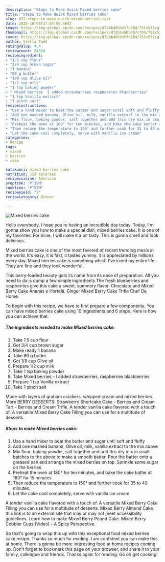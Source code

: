 ```yaml
---
description: "Steps to Make Quick Mixed berries cake"
title: "Steps to Make Quick Mixed berries cake"
slug: 631-steps-to-make-quick-mixed-berries-cake
date: 2020-10-08T17:59:50.469Z
image: https://img-global.cpcdn.com/recipes/d72bb46bb457c704/751x532cq70/mixed-berries-cake-recipe-main-photo.jpg
thumbnail: https://img-global.cpcdn.com/recipes/d72bb46bb457c704/751x532cq70/mixed-berries-cake-recipe-main-photo.jpg
cover: https://img-global.cpcdn.com/recipes/d72bb46bb457c704/751x532cq70/mixed-berries-cake-recipe-main-photo.jpg
author: Stella Todd
ratingvalue: 4.4
reviewcount: 24324
recipeingredient:
- "1.5 cup flour"
- "3/4 cup brown sugar"
- "1 banana"
- "80 g butter"
- "1/8 cup Olive oil"
- "1/2 cup milk"
- "1 tsp baking powder"
- " Mixed berries  I added strawberries raspberries blackberries"
- "1 tsp Vanilla extract"
- "1 pinch salt"
recipeinstructions:
- "Use a hand mixer to beat the butter and sugar until soft and fluffy"
- "Add one mashed banana, Olive oil, milk, vanilla extract to the mix above"
- "Mix flour, baking powder, salt together and add this dry mix in small batches to the above to make a smooth batter. Pour the batter onto a greased pan and arrange the mixed berries on top. Sprinkle some sugar on the berries."
- "Preheat the oven at 180° for ten minutes, and bake the cake batter at 180° for 15 minutes"
- "Then reduce the temperature to 150° and further cook for 35 to 40 minutes."
- "Let the cake cool completely, serve with vanilla ice cream"
categories:
- Recipe
tags:
- mixed
- berries
- cake

katakunci: mixed berries cake 
nutrition: 153 calories
recipecuisine: American
preptime: "PT36M"
cooktime: "PT57M"
recipeyield: "2"
recipecategory: Dinner

---
```



![Mixed berries cake](https://img-global.cpcdn.com/recipes/d72bb46bb457c704/751x532cq70/mixed-berries-cake-recipe-main-photo.jpg)

Hello everybody, I hope you're having an incredible day today. Today, I'm gonna show you how to make a special dish, mixed berries cake. It is one of my favorites. For mine, I will make it a bit tasty. This is gonna smell and look delicious.

Mixed berries cake is one of the most favored of recent trending meals in the world. It's easy, it is fast, it tastes yummy. It is appreciated by millions every day. Mixed berries cake is something which I've loved my entire life. They are fine and they look wonderful.

This berry-loaded beauty gets its name from its ease of preparation. All you need to do is dump a few simple ingredients The fresh blueberries and raspberries give this cake a sweet, summery flavor. Chocolate and Mixed Berry Cake Ananás e Hortelã. Ginger Mixed Berry Cake Trifle Chef De Home.


To begin with this recipe, we have to first prepare a few components. You can have mixed berries cake using 10 ingredients and 6 steps. Here is how you can achieve that.

<!--inarticleads1-->

##### The ingredients needed to make Mixed berries cake:

1. Take 1.5 cup flour
1. Get 3/4 cup brown sugar
1. Make ready 1 banana
1. Take 80 g butter
1. Get 1/8 cup Olive oil
1. Prepare 1/2 cup milk
1. Take 1 tsp baking powder
1. Take  Mixed berries - I added strawberries, raspberries blackberries
1. Prepare 1 tsp Vanilla extract
1. Take 1 pinch salt


Made with layers of graham crackers, whipped cream and mixed berries. More BERRY DESSERTS: Strawberry Shortcake Cake - Berries and Cream Tart - Berries and Cream Trifle. A tender vanilla cake flavored with a touch of. A versatile Mixed Berry Cake Filling you can use for a multitude of desserts. 

<!--inarticleads2-->

##### Steps to make Mixed berries cake:

1. Use a hand mixer to beat the butter and sugar until soft and fluffy
1. Add one mashed banana, Olive oil, milk, vanilla extract to the mix above
1. Mix flour, baking powder, salt together and add this dry mix in small batches to the above to make a smooth batter. Pour the batter onto a greased pan and arrange the mixed berries on top. Sprinkle some sugar on the berries.
1. Preheat the oven at 180° for ten minutes, and bake the cake batter at 180° for 15 minutes
1. Then reduce the temperature to 150° and further cook for 35 to 40 minutes.
1. Let the cake cool completely, serve with vanilla ice cream


A tender vanilla cake flavored with a touch of. A versatile Mixed Berry Cake Filling you can use for a multitude of desserts. Mixed Berry Almond Cake. this link is to an external site that may or may not meet accessibility guidelines. Learn how to make Mixed Berry Pound Cake. Mixed Berry Cobbler Cups (Video) - A Spicy Perspective. 

So that's going to wrap this up with this exceptional food mixed berries cake recipe. Thanks so much for reading. I am confident you can make this at home. There is gonna be more interesting food at home recipes coming up. Don't forget to bookmark this page on your browser, and share it to your family, colleague and friends. Thanks again for reading. Go on get cooking!
